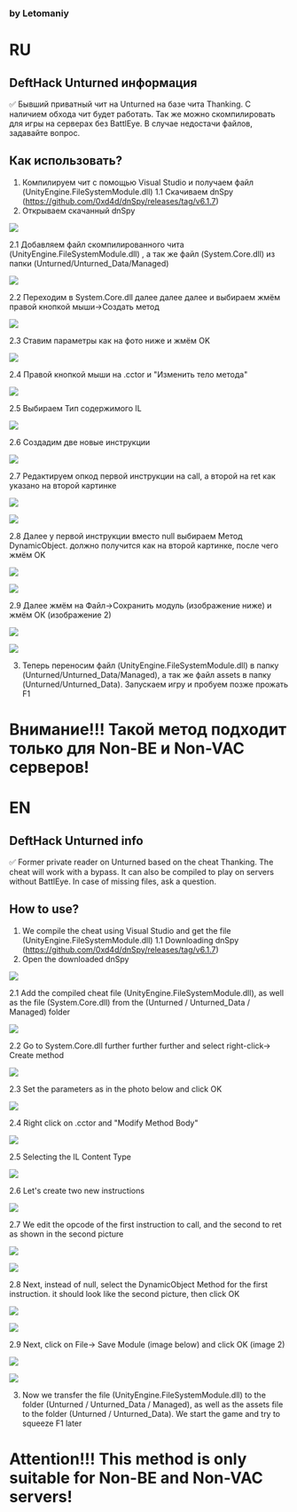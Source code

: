 ### by Letomaniy

# RU    
## DeftHack Unturned информация

:white_check_mark: Бывший приватный чит на Unturned на базе чита Thanking. С наличием обхода чит будет работать. Так же можно скомпилировать для игры на серверах без BattlEye. В случае недостачи файлов, задавайте вопрос. 

## Как использовать?
1. Компилируем чит с помощью Visual Studio и получаем файл (UnityEngine.FileSystemModule.dll)
1.1 Скачиваем dnSpy (https://github.com/0xd4d/dnSpy/releases/tag/v6.1.7)
2. Открываем скачанный dnSpy

![](img/2.png) 

2.1 Добавляем файл скомпилированного чита (UnityEngine.FileSystemModule.dll) , а так же файл (System.Core.dll) из папки (Unturned/Unturned_Data/Managed)

![](img/2.1.png) 

2.2 Переходим в System.Core.dll далее далее далее и выбираем <Module> жмём правой кнопкой мыши->Создать метод
  
  ![](img/2.2.png) 
  
  2.3 Ставим параметры как на фото ниже и жмём OK
  
  ![](img/2.3.png) 
  
  2.4 Правой кнопкой мыши на .cctor и "Изменить тело метода"
  
  ![](img/2.4.png) 
  
  2.5 Выбираем Тип содержимого IL
  
  ![](img/2.5.png) 
  
  2.6 Создадим две новые инструкции
  
  ![](img/2.6.png) 
  
  2.7 Редактируем опкод первой инструкции на call, а второй на ret как указано на второй картинке
  
  ![](img/2.7.png) 
  
  ![](img/2.7.1.png) 
  
  2.8 Далее у первой инструкции вместо null выбираем Метод DynamicObject. должно получится как на второй картинке, после чего жмём OK
  
  ![](img/2.8.png) 
  
  ![](img/2.8.1.png) 
  
  2.9 Далее жмём на Файл->Сохранить модуль (изображение ниже) и жмём ОК (изображение 2)
  
![](img/2.9.png) 

  ![](img/2.9.1.png) 
  
3. Теперь переносим файл (UnityEngine.FileSystemModule.dll) в папку (Unturned/Unturned_Data/Managed), а так же файл assets в папку (Unturned/Unturned_Data). Запускаем игру и пробуем позже прожать F1 
# Внимание!!! Такой метод подходит только для Non-BE и Non-VAC серверов!

# EN
## DeftHack Unturned info

:white_check_mark: Former private reader on Unturned based on the cheat Thanking. The cheat will work with a bypass. It can also be compiled to play on servers without BattlEye. In case of missing files, ask a question.

## How to use?
1. We compile the cheat using Visual Studio and get the file (UnityEngine.FileSystemModule.dll)
1.1 Downloading dnSpy (https://github.com/0xd4d/dnSpy/releases/tag/v6.1.7)
2. Open the downloaded dnSpy

![](img/2.png) 

2.1 Add the compiled cheat file (UnityEngine.FileSystemModule.dll), as well as the file (System.Core.dll) from the (Unturned / Unturned_Data / Managed) folder

![](img/2.1.png) 

2.2 Go to System.Core.dll further further further and select <Module> right-click-> Create method
  
  ![](img/2.2.png) 
  
  2.3 Set the parameters as in the photo below and click OK
  
  ![](img/2.3.png) 
  
  2.4 Right click on .cctor and "Modify Method Body"
  
  ![](img/2.4.png) 
  
  2.5 Selecting the IL Content Type
  
  ![](img/2.5.png) 
  
  2.6 Let's create two new instructions
  
  ![](img/2.6.png) 
  
  2.7 We edit the opcode of the first instruction to call, and the second to ret as shown in the second picture
  
  ![](img/2.7.png) 
  
  ![](img/2.7.1.png) 
  
  2.8 Next, instead of null, select the DynamicObject Method for the first instruction. it should look like the second picture, then click OK
  
  ![](img/2.8.png) 
  
  ![](img/2.8.1.png) 
  
  2.9 Next, click on File-> Save Module (image below) and click OK (image 2)
  
![](img/2.9.png) 

  ![](img/2.9.1.png) 
  
3. Now we transfer the file (UnityEngine.FileSystemModule.dll) to the folder (Unturned / Unturned_Data / Managed), as well as the assets file to the folder (Unturned / Unturned_Data). We start the game and try to squeeze F1 later
# Attention!!! This method is only suitable for Non-BE and Non-VAC servers!
